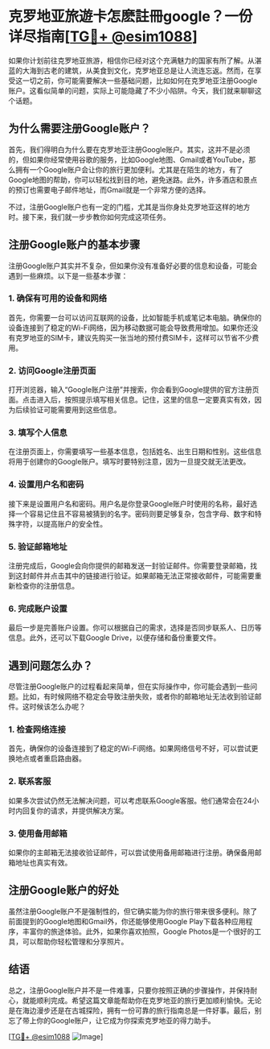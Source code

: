 # 克罗地亚旅遊卡怎麽註冊google？一份详尽指南[[TG💪+ @esim1088](https://t.me/s/esim1088)]

如果你计划前往克罗地亚旅游，相信你已经对这个充满魅力的国家有所了解。从湛蓝的大海到古老的建筑，从美食到文化，克罗地亚总是让人流连忘返。然而，在享受这一切之前，你可能需要解决一些基础问题，比如如何在克罗地亚注册Google账户。这看似简单的问题，实际上可能隐藏了不少小陷阱。今天，我们就来聊聊这个话题。

## 为什么需要注册Google账户？

首先，我们得明白为什么要在克罗地亚注册Google账户。其实，这并不是必须的，但如果你经常使用谷歌的服务，比如Google地图、Gmail或者YouTube，那么拥有一个Google账户会让你的旅行更加便利。尤其是在陌生的地方，有了Google地图的帮助，你可以轻松找到目的地，避免迷路。此外，许多酒店和景点的预订也需要电子邮件地址，而Gmail就是一个非常方便的选择。

不过，注册Google账户也有一定的门槛，尤其是当你身处克罗地亚这样的地方时。接下来，我们就一步步教你如何完成这项任务。

## 注册Google账户的基本步骤

注册Google账户其实并不复杂，但如果你没有准备好必要的信息和设备，可能会遇到一些麻烦。以下是一些基本步骤：

### 1. 确保有可用的设备和网络

首先，你需要一台可以访问互联网的设备，比如智能手机或笔记本电脑。确保你的设备连接到了稳定的Wi-Fi网络，因为移动数据可能会导致费用增加。如果你还没有克罗地亚的SIM卡，建议先购买一张当地的预付费SIM卡，这样可以节省不少费用。

### 2. 访问Google注册页面

打开浏览器，输入“Google账户注册”并搜索，你会看到Google提供的官方注册页面。点击进入后，按照提示填写相关信息。记住，这里的信息一定要真实有效，因为后续验证可能需要用到这些信息。

### 3. 填写个人信息

在注册页面上，你需要填写一些基本信息，包括姓名、出生日期和性别。这些信息将用于创建你的Google账户。填写时要特别注意，因为一旦提交就无法更改。

### 4. 设置用户名和密码

接下来是设置用户名和密码。用户名是你登录Google账户时使用的名称，最好选择一个容易记住且不容易被猜到的名字。密码则要足够复杂，包含字母、数字和特殊字符，以提高账户的安全性。

### 5. 验证邮箱地址

注册完成后，Google会向你提供的邮箱发送一封验证邮件。你需要登录邮箱，找到这封邮件并点击其中的链接进行验证。如果邮箱无法正常接收邮件，可能需要重新检查你的注册信息。

### 6. 完成账户设置

最后一步是完善账户设置。你可以根据自己的需求，选择是否同步联系人、日历等信息。此外，还可以下载Google Drive，以便存储和备份重要文件。

## 遇到问题怎么办？

尽管注册Google账户的过程看起来简单，但在实际操作中，你可能会遇到一些问题。比如，有时候网络不稳定会导致注册失败，或者你的邮箱地址无法收到验证邮件。这时候该怎么办呢？

### 1. 检查网络连接

首先，确保你的设备连接到了稳定的Wi-Fi网络。如果网络信号不好，可以尝试更换地点或者重启路由器。

### 2. 联系客服

如果多次尝试仍然无法解决问题，可以考虑联系Google客服。他们通常会在24小时内回复你的请求，并提供解决方案。

### 3. 使用备用邮箱

如果你的主邮箱无法接收验证邮件，可以尝试使用备用邮箱进行注册。确保备用邮箱地址也真实有效。

## 注册Google账户的好处

虽然注册Google账户不是强制性的，但它确实能为你的旅行带来很多便利。除了前面提到的Google地图和Gmail外，你还能够使用Google Play下载各种应用程序，丰富你的旅途体验。此外，如果你喜欢拍照，Google Photos是一个很好的工具，可以帮助你轻松管理和分享照片。

## 结语

总之，注册Google账户并不是一件难事，只要你按照正确的步骤操作，并保持耐心，就能顺利完成。希望这篇文章能帮助你在克罗地亚的旅行更加顺利愉快。无论是在海边漫步还是在古城探险，拥有一份可靠的旅行指南总是一件好事。最后，别忘了带上你的Google账户，让它成为你探索克罗地亚的得力助手。

[[TG💪+ @esim1088](https://t.me/s/esim1088) ![Image](https://i.postimg.cc/4NQfJmqS/Snipaste-2025-05-13-00-14-12.png)]